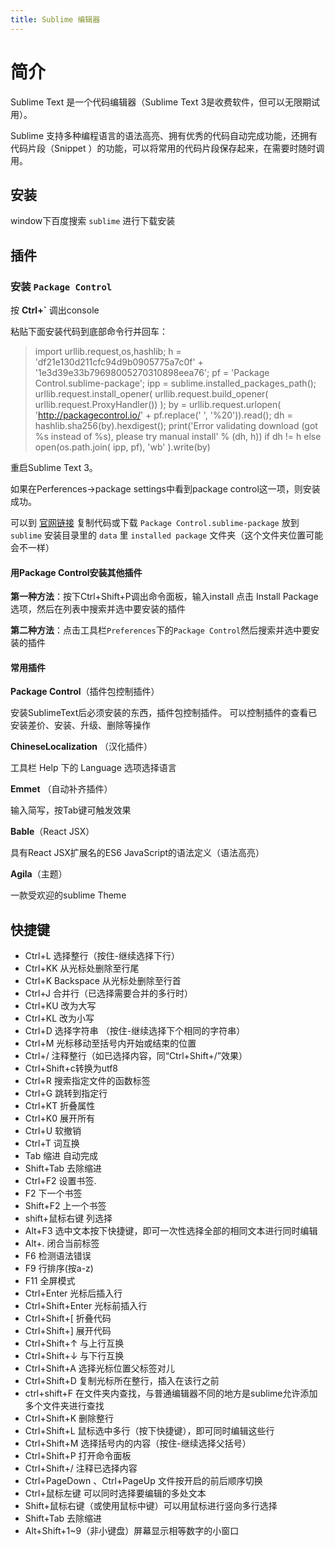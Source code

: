 ```yaml
---
title: Sublime 编辑器
---
```

<!-- toc -->
# 简介

Sublime Text 是一个代码编辑器（Sublime Text 3是收费软件，但可以无限期试用）。

Sublime 支持多种编程语言的语法高亮、拥有优秀的代码自动完成功能，还拥有代码片段（Snippet
）的功能，可以将常用的代码片段保存起来，在需要时随时调用。

## 安装

window下百度搜索 `sublime` 进行下载安装

## 插件

### 安装 `Package Control`

按 **Ctrl+`** 调出console

粘贴下面安装代码到底部命令行并回车：

> import urllib.request,os,hashlib; h = 'df21e130d211cfc94d9b0905775a7c0f' + '1e3d39e33b79698005270310898eea76'; pf = 'Package Control.sublime-package'; ipp = sublime.installed_packages_path(); urllib.request.install_opener( urllib.request.build_opener( urllib.request.ProxyHandler()) ); by = urllib.request.urlopen( 'http://packagecontrol.io/' + pf.replace(' ', '%20')).read(); dh = hashlib.sha256(by).hexdigest(); print('Error validating download (got %s instead of %s), please try manual install' % (dh, h)) if dh != h else open(os.path.join( ipp, pf), 'wb' ).write(by)

重启Sublime Text 3。

如果在Perferences->package settings中看到package control这一项，则安装成功。

可以到 [官网链接](https://packagecontrol.io/) 复制代码或下载
`Package Control.sublime-package`
放到 `sublime` 安装目录里的 `data` 里 `installed package` 文件夹（这个文件夹位置可能会不一样）

#### 用Package Control安装其他插件

**第一种方法**：按下Ctrl+Shift+P调出命令面板，输入install 点击 Install Package 选项，然后在列表中搜索并选中要安装的插件

**第二种方法**：点击工具栏`Preferences`下的`Package Control`然后搜索并选中要安装的插件

#### 常用插件

**Package Control**（插件包控制插件）

安装SublimeText后必须安装的东西，插件包控制插件。
可以控制插件的查看已安装差价、安装、升级、删除等操作

**ChineseLocalization** （汉化插件）

工具栏 Help 下的 Language 选项选择语言

**Emmet** （自动补齐插件）

输入简写，按Tab键可触发效果

**Bable**（React JSX）

具有React JSX扩展名的ES6 JavaScript的语法定义（语法高亮）

**Agila**（主题）

一款受欢迎的sublime Theme

## 快捷键

 - Ctrl+L 选择整行（按住-继续选择下行）
 - Ctrl+KK 从光标处删除至行尾
 - Ctrl+K Backspace 从光标处删除至行首
 - Ctrl+J 合并行（已选择需要合并的多行时）
 - Ctrl+KU 改为大写
 - Ctrl+KL 改为小写
 - Ctrl+D 选择字符串 （按住-继续选择下个相同的字符串）
 - Ctrl+M 光标移动至括号内开始或结束的位置
 - Ctrl+/ 注释整行（如已选择内容，同“Ctrl+Shift+/”效果）
 - Ctrl+Shift+c转换为utf8
 - Ctrl+R 搜索指定文件的函数标签
 - Ctrl+G 跳转到指定行
 - Ctrl+KT 折叠属性
 - Ctrl+K0 展开所有
 - Ctrl+U 软撤销
 - Ctrl+T 词互换
 - Tab 缩进 自动完成
 - Shift+Tab 去除缩进
 - Ctrl+F2 设置书签.
 - F2 下一个书签
 - Shift+F2 上一个书签
 - shift+鼠标右键 列选择
 - Alt+F3 选中文本按下快捷键，即可一次性选择全部的相同文本进行同时编辑
 - Alt+. 闭合当前标签
 - F6 检测语法错误
 - F9 行排序(按a-z)
 - F11 全屏模式
 - Ctrl+Enter 光标后插入行
 - Ctrl+Shift+Enter 光标前插入行
 - Ctrl+Shift+[ 折叠代码
 - Ctrl+Shift+] 展开代码
 - Ctrl+Shift+↑ 与上行互换
 - Ctrl+Shift+↓ 与下行互换
 - Ctrl+Shift+A 选择光标位置父标签对儿
 - Ctrl+Shift+D 复制光标所在整行，插入在该行之前
 - ctrl+shift+F 在文件夹内查找，与普通编辑器不同的地方是sublime允许添加多个文件夹进行查找
 - Ctrl+Shift+K 删除整行
 - Ctrl+Shift+L 鼠标选中多行（按下快捷键），即可同时编辑这些行
 - Ctrl+Shift+M 选择括号内的内容（按住-继续选择父括号）
 - Ctrl+Shift+P 打开命令面板
 - Ctrl+Shift+/ 注释已选择内容
 - Ctrl+PageDown 、Ctrl+PageUp 文件按开启的前后顺序切换
 - Ctrl+鼠标左键 可以同时选择要编辑的多处文本
 - Shift+鼠标右键（或使用鼠标中键）可以用鼠标进行竖向多行选择
 - Shift+Tab 去除缩进
 - Alt+Shift+1~9（非小键盘）屏幕显示相等数字的小窗口
